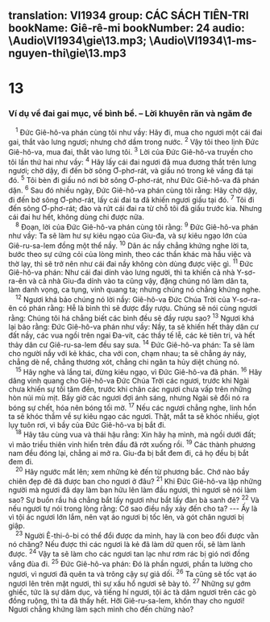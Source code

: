 translation: VI1934
group: CÁC SÁCH TIÊN-TRI
bookName: Giê-rê-mi 
bookNumber: 24
audio: \Audio\VI1934\gie\13.mp3; \Audio\VI1934\1-ms-nguyen-thi\gie\13.mp3
-------

<div class="title"><h1>13</h1><h3>Ví dụ về đai gai mục, về bình bể. – Lời khuyên răn và ngăm đe</h3></div>
<span class="verse gie_13_1"> <sup>1</sup> Đức Giê-hô-va phán cùng tôi như vầy: Hãy đi, mua cho ngươi một cái đai gai, thắt vào lưng ngươi; nhưng chớ dầm trong nước. </span>
<span class="verse gie_13_2"><sup>2</sup> Vậy tôi theo lịnh Đức Giê-hô-va, mua đai, thắt vào lưng tôi. </span>
<span class="verse gie_13_3"><sup>3</sup> Lời của Đức Giê-hô-va truyền cho tôi lần thứ hai như vầy: </span>
<span class="verse gie_13_4"><sup>4</sup> Hãy lấy cái đai ngươi đã mua đương thắt trên lưng ngươi; chờ dậy, đi đến bờ sông Ơ-phơ-rát, và giấu nó trong kẽ vầng đá tại đó. </span>
<span class="verse gie_13_5"><sup>5</sup> Tôi bèn đi giấu nó nơi bờ sông Ơ-phơ-rát, như Đức Giê-hô-va đã phán dặn. </span>
<span class="verse gie_13_6"><sup>6</sup> Sau đó nhiều ngày, Đức Giê-hô-va phán cùng tôi rằng: Hãy chờ dậy, đi đến bờ sông Ơ-phơ-rát, lấy cái đai ta đã khiến ngươi giấu tại đó. </span>
<span class="verse gie_13_7"><sup>7</sup> Tôi đi đến sông Ơ-phơ-rát; đào và rứt cái đai ra từ chỗ tôi đã giấu trước kia. Nhưng cái đai hư hết, không dùng chi được nữa. <br/></span>
<span class="verse gie_13_8"> <sup>8</sup> Đoạn, lời của Đức Giê-hô-va phán cùng tôi rằng: </span>
<span class="verse gie_13_9"><sup>9</sup> Đức Giê-hô-va phán như vầy: Ta sẽ làm hư sự kiêu ngạo của Giu-đa, và sự kiêu ngạo lớn của Giê-ru-sa-lem đồng một thể nầy. </span>
<span class="verse gie_13_10"><sup>10</sup> Dân ác nầy chẳng khứng nghe lời ta, bước theo sự cứng cỏi của lòng mình, theo các thần khác mà hầu việc và thờ lạy, thì sẽ trở nên như cái đai nầy không còn dùng được việc gì. </span>
<span class="verse gie_13_11"><sup>11</sup> Đức Giê-hô-va phán: Như cái đai dính vào lưng người, thì ta khiến cả nhà Y-sơ-ra-ên và cả nhà Giu-đa dính vào ta cũng vậy, đặng chúng nó làm dân ta, làm danh vọng, ca tụng, vinh quang ta; nhưng chúng nó chẳng khứng nghe. <br/></span>
<span class="verse gie_13_12"> <sup>12</sup> Ngươi khá bảo chúng nó lời nầy: Giê-hô-va Đức Chúa Trời của Y-sơ-ra-ên có phán rằng: Hễ là bình thì sẽ được đầy rượu. Chúng sẽ nói cùng ngươi rằng: Chúng tôi há chẳng biết các bình đều sẽ đầy rượu sao? </span>
<span class="verse gie_13_13"><sup>13</sup> Ngươi khá lại bảo rằng: Đức Giê-hô-va phán như vầy: Nầy, ta sẽ khiến hết thảy dân cư đất nầy, các vua ngồi trên ngai Đa-vít, các thầy tế lễ, các kẻ tiên tri, và hết thảy dân cư Giê-ru-sa-lem đều say sưa. </span>
<span class="verse gie_13_14"><sup>14</sup> Đức Giê-hô-va phán: Ta sẽ làm cho người nầy với kẻ khác, cha với con, chạm nhau; ta sẽ chẳng áy náy, chẳng dè nể, chẳng thương xót, chẳng chi ngăn ta hủy diệt chúng nó. <br/></span>
<span class="verse gie_13_15"> <sup>15</sup> Hãy nghe và lắng tai, đừng kiêu ngạo, vì Đức Giê-hô-va đã phán. </span>
<span class="verse gie_13_16"><sup>16</sup> Hãy dâng vinh quang cho Giê-hô-va Đức Chúa Trời các ngươi, trước khi Ngài chưa khiến sự tối tăm đến, trước khi chân các ngươi chưa vấp trên những hòn núi mù mịt. Bấy giờ các ngươi đợi ánh sáng, nhưng Ngài sẽ đổi nó ra bóng sự chết, hóa nên bóng tối mờ. </span>
<span class="verse gie_13_17"><sup>17</sup> Nếu các ngươi chẳng nghe, linh hồn ta sẽ khóc thầm về sự kiêu ngạo các ngươi. Thật, mắt ta sẽ khóc nhiều, giọt lụy tuôn rơi, vì bầy của Đức Giê-hô-va bị bắt đi. <br/></span>
<span class="verse gie_13_18"> <sup>18</sup> Hãy tâu cùng vua và thái hậu rằng: Xin hãy hạ mình, mà ngồi dưới đất; vì mão triều thiên vinh hiển trên đầu đã rớt xuống rồi. </span>
<span class="verse gie_13_19"><sup>19</sup> Các thành phương nam đều đóng lại, chẳng ai mở ra. Giu-đa bị bắt đem đi, cả họ đều bị bắt đem đi. <br/></span>
<span class="verse gie_13_20"> <sup>20</sup> Hãy ngước mắt lên; xem những kẻ đến từ phương bắc. Chớ nào bầy chiên đẹp đẽ đã được ban cho ngươi ở đâu? </span>
<span class="verse gie_13_21"><sup>21</sup> Khi Đức Giê-hô-va lập những người mà ngươi đã dạy làm bạn hữu lên làm đầu ngươi, thì ngươi sẽ nói làm sao? Sự buồn rầu há chẳng bắt lấy ngươi như bắt lấy đàn bà sanh đẻ? </span>
<span class="verse gie_13_22"><sup>22</sup> Và nếu ngươi tự nói trong lòng rằng: Cớ sao điều nầy xảy đến cho ta? --- Ấy là vì tội ác ngươi lớn lắm, nên vạt áo ngươi bị tốc lên, và gót chân ngươi bị giập. <br/></span>
<span class="verse gie_13_23"> <sup>23</sup> Người Ê-thi-ô-bi có thể đổi được da mình, hay là con beo đổi được vằn nó chăng? Nếu được thì các ngươi là kẻ đã làm dữ quen rồi, sẽ làm lành được. </span>
<span class="verse gie_13_24"><sup>24</sup> Vậy ta sẽ làm cho các ngươi tan lạc như rơm rác bị gió nơi đồng vắng đùa đi. </span>
<span class="verse gie_13_25"><sup>25</sup> Đức Giê-hô-va phán: Đó là phần ngươi, phần ta lường cho ngươi, vì ngươi đã quên ta và trông cậy sự giả dối. </span>
<span class="verse gie_13_26"><sup>26</sup> Ta cũng sẽ tốc vạt áo ngươi lên trên mặt ngươi, thì sự xấu hổ ngươi sẽ bày tỏ. </span>
<span class="verse gie_13_27"><sup>27</sup> Những sự gớm ghiếc, tức là sự dâm dục, và tiếng hí ngươi, tội ác tà dâm ngươi trên các gò đồng ruộng, thì ta đã thấy hết. Hỡi Giê-ru-sa-lem, khốn thay cho ngươi! Ngươi chẳng khứng làm sạch mình cho đến chừng nào? <br/></span>
